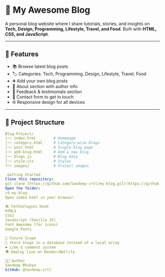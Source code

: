 # 📝 My Awesome Blog

A personal blog website where I share tutorials, stories, and insights on **Tech, Design, Programming, Lifestyle, Travel, and Food**.
Built with **HTML, CSS, and JavaScript**.

---

## 🚀 Features

-   📚 Browse latest blog posts
-   🏷️ Categories: Tech, Programming, Design, Lifestyle, Travel, Food
-   ➕ Add your own blog posts
-   👤 About section with author info
-   💬 Feedback & testimonials section
-   📩 Contact form to get in touch
-   🌐 Responsive design for all devices

---

## 📂 Project Structure

```yaml
Blog-Project/
│── index.html        # Homepage
│── category.html     # Category-wise blogs
│── post.html         # Single blog page
│── add-blog.html     # Add a new blog
│── blogs.js          # Blog data
│── style.css         # Styles
└── images/           # Project images

 Getting Started
Clone this repository:
git clone [https://github.com/Sandeep-crtl/my-blog.git](https://github.com/Sandeep-crtl/my-blog.git)
Open the folder:
cd my-blog
Open index.html in your browser.

🛠️ Technologies Used
HTML5
CSS3
JavaScript (Vanilla JS)
Font Awesome (for icons)
Google Fonts

🎯 Future Scope
📝 Store blogs in a database instead of a local array
❤️ Like & comment system
🌍 Deploy live on Render/Netlify

👨‍💻 Author
Sandeep Bhukya
GitHub: @Sandeep-crtl
